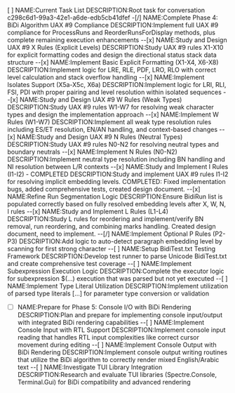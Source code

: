 [ ] NAME:Current Task List DESCRIPTION:Root task for conversation c298c6d1-99a3-42e1-a6de-edb5cb41dfef
-[/] NAME:Complete Phase 4: BiDi Algorithm UAX #9 Compliance DESCRIPTION:Implement full UAX #9 compliance for ProcessRuns and ReorderRunsForDisplay methods, plus complete remaining execution enhancements
--[x] NAME:Study and Design UAX #9 X Rules (Explicit Levels) DESCRIPTION:Study UAX #9 rules X1-X10 for explicit formatting codes and design the directional status stack data structure
--[x] NAME:Implement Basic Explicit Formatting (X1-X4, X6-X8) DESCRIPTION:Implement logic for LRE, RLE, PDF, LRO, RLO with correct level calculation and stack overflow handling
--[x] NAME:Implement Isolates Support (X5a-X5c, X6a) DESCRIPTION:Implement logic for LRI, RLI, FSI, PDI with proper pairing and level resolution within isolated sequences
--[x] NAME:Study and Design UAX #9 W Rules (Weak Types) DESCRIPTION:Study UAX #9 rules W1-W7 for resolving weak character types and design the implementation approach
--[x] NAME:Implement W Rules (W1-W7) DESCRIPTION:Implement all weak type resolution rules including ES/ET resolution, EN/AN handling, and context-based changes
--[x] NAME:Study and Design UAX #9 N Rules (Neutral Types) DESCRIPTION:Study UAX #9 rules N0-N2 for resolving neutral types and boundary neutrals
--[x] NAME:Implement N Rules (N0-N2) DESCRIPTION:Implement neutral type resolution including BN handling and NI resolution between L/R contexts
--[x] NAME:Study and Implement I Rules (I1-I2) - COMPLETED DESCRIPTION:Study and implement UAX #9 rules I1-I2 for resolving implicit embedding levels. COMPLETED: Fixed implementation bugs, added comprehensive tests, created design document.
--[x] NAME:Refine Run Segmentation Logic DESCRIPTION:Ensure BidiRun list is populated correctly based on fully resolved embedding levels after X, W, N, I rules
--[x] NAME:Study and Implement L Rules (L1-L4) DESCRIPTION:Study L rules for reordering and implement/verify BN removal, run reordering, and combining marks handling. Created design document, need to implement.
--[/] NAME:Implement Optional P Rules (P2-P3) DESCRIPTION:Add logic to auto-detect paragraph embedding level by scanning for first strong character
--[ ] NAME:Setup BidiTest.txt Testing Framework DESCRIPTION:Develop test runner to parse Unicode BidiTest.txt and create comprehensive test coverage
--[ ] NAME:Implement Subexpression Execution Logic DESCRIPTION:Complete the executor logic for subexpression $(…) execution that was parsed but not yet executed
--[ ] NAME:Implement Type Literal Utilization DESCRIPTION:Implement utilization of parsed type literals […] for parameter type conversion or validation
-[ ] NAME:Prepare for Phase 5: Console I/O with BiDi Rendering DESCRIPTION:Plan and prepare for implementing console input/output with integrated BiDi rendering capabilities
--[ ] NAME:Implement Console Input with RTL Support DESCRIPTION:Implement console input reading that handles RTL input complexities like correct cursor movement during editing
--[ ] NAME:Implement Console Output with BiDi Rendering DESCRIPTION:Implement console output writing routines that utilize the BiDi algorithm to correctly render mixed English/Arabic text
--[ ] NAME:Investigate TUI Library Integration DESCRIPTION:Research and evaluate TUI libraries (Spectre.Console, Terminal.Gui) for BiDi compatibility and advanced rendering